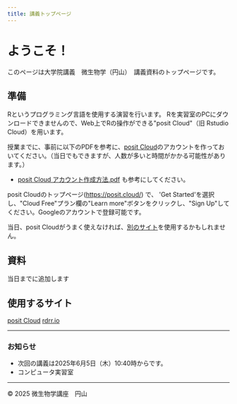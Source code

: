 ```yaml
---
title: 講義トップページ
---
```


# ようこそ！

このページは大学院講義　微生物学（円山）　講義資料のトップページです。

## 準備
Rというプログラミング言語を使用する演習を行います。
Rを実習室のPCにダウンロードできませんので、Web上でRの操作ができる"posit Cloud"（旧 Rstudio Cloud）を用います。

授業までに、事前に以下のPDFを参考に、[posit Cloud](https://posit.cloud/)のアカウントを作っておいてください。（当日でもできますが、人数が多いと時間がかかる可能性があります。）
- [posit Cloud アカウント作成方法.pdf](./slides/posit_Cloud_setup.pdf) も参考にしてください。

posit Cloudのトップページ(https://posit.cloud/) で、 'Get Started'を選択し、"Cloud Free"プラン欄の"Learn more"ボタンをクリックし、"Sign Up"してください。Googleのアカウントで登録可能です。

当日、posit Cloudがうまく使えなければ、[別のサイト]([https://rdrr.io/snippets/])を使用するかもしれません。

## 資料
当日までに追加します

## 使用するサイト
[posit Cloud](https://posit.cloud/)
[rdrr.io]([https://rdrr.io/snippets/])

---

### お知らせ

- 次回の講義は2025年6月5日（木）10:40時からです。
- コンピュータ実習室 

---

© 2025 微生物学講座　円山
